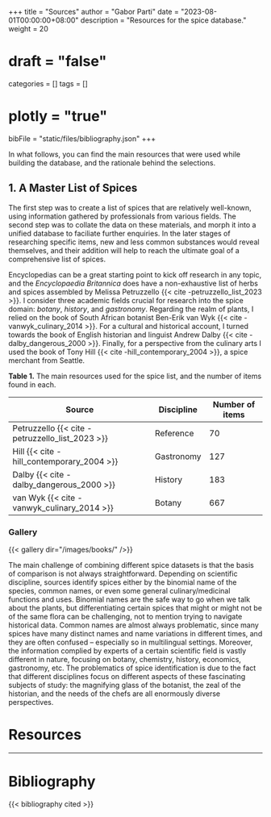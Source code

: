 +++
title = "Sources"
author = "Gabor Parti"
date = "2023-08-01T00:00:00+08:00"
description = "Resources for the spice database."
weight = 20
# draft = "false"
categories = []
tags = []
# plotly = "true"
bibFile = "static/files/bibliography.json"
+++

In what follows, you can find the main resources that were used while building the database, and the rationale behind the selections.

## 1. A Master List of Spices

The first step was to create a list of spices that are relatively well-known, using information gathered by professionals from various fields. The second step was to collate the data on these materials, and morph it into a unified database to faciliate further enquiries. In the later stages of researching specific items, new and less common substances would reveal themselves, and their addition will help to reach the ultimate goal of a comprehensive list of spices.

Encyclopedias can be a great starting point to kick off research in any topic, and the *Encyclopaedia Britannica* does have a non-exhaustive list of herbs and spices assembled by Melissa Petruzzello {{< cite -petruzzello_list_2023 >}}. I consider three academic fields crucial for research into the spice domain: *botany*, *history*, and *gastronomy*. Regarding the realm of plants, I relied on the book of South African botanist Ben-Erik van Wyk {{< cite -vanwyk_culinary_2014 >}}. For a cultural and historical account, I turned towards the book of English historian and linguist Andrew Dalby {{< cite -dalby_dangerous_2000 >}}. Finally, for a perspective from the culinary arts I used the book of Tony Hill {{< cite -hill_contemporary_2004 >}}, a spice merchant from Seattle.


**Table 1.** The main resources used for the spice list, and the number of items found in each.

|Source | Discipline | Number of items |
| --- | --- | --- |
| Petruzzello {{< cite -petruzzello_list_2023 >}} | Reference | 70 |
| Hill {{< cite -hill_contemporary_2004 >}} | Gastronomy | 127 |
| Dalby {{< cite -dalby_dangerous_2000 >}} | History | 183 |
| van Wyk {{< cite -vanwyk_culinary_2014 >}} | Botany | 667 |

### Gallery

{{< gallery dir="/images/books/" />}}

The main challenge of combining different spice datasets is that the basis of comparison is not always straightforward. Depending on scientific discipline, sources identify spices either by the binomial name of the species, common names, or even some general culinary/medicinal functions and uses. Binomial names are the safe way to go when we talk about the plants, but differentiating certain spices that might or might not be of the same flora can be challenging, not to mention trying to navigate historical data. Common names are almost always problematic, since many spices have many distinct names and name variations in different times, and they are often confused &ndash; especially so in multilingual settings. Moreover, the information complied by experts of a certain scientific field is vastly different in nature, focusing on botany, chemistry, history, economics, gastronomy, etc. The problematics of spice identification is due to the fact that different disciplines focus on different aspects of these fascinating subjects of study: the magnifying glass of the botanist, the zeal of the historian, and the needs of the chefs are all enormously diverse perspectives.

<!-- ### 1.1. Other important sources -->

<!-- ## 2. Historical Sources -->

# Resources


<!-- 
Plant names backbone and maps

POWO uses WCVP as the names backbone and therefore the taxonomy in POWO is identical to that on the WCVP website https://wcvp.science.kew.org/. The names and distribution data are updated weekly from WCVP. The maps are generated from the level 3 [TDWG geographical codes](https://web.archive.org/web/20160125135239/http:/www.nhm.ac.uk/hosted_sites/tdwg/TDWG_geo2.pdf) in the WCVP database and are also refreshed weekly on POWO. 

World Geographical Scheme for Recording Plant Distributions (WGSRPD)

International Working Group on Taxonomic Databases (TDWG)

https://github.com/tdwg/wgsrpd -->

***

# Bibliography

{{< bibliography cited >}}